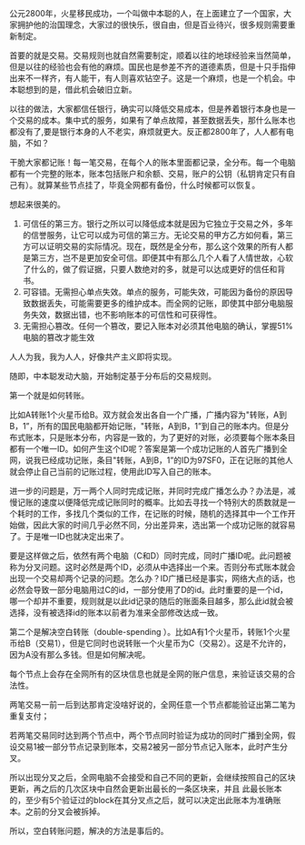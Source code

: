 公元2800年，火星移民成功，一个叫做中本聪的人，在上面建立了一个国家，大家拥护他的治国理念，大家过的很快乐，很自由，但是百业待兴，很多规则需要重新制定。

首要的就是交易。交易规则也就自然需要制定，顺着以往的地球经验来当然简单，但是以往的经验也会有他的麻烦。国民也是参差不齐的道德素质，但是十只手指伸出来不一样齐，有人能干，有人则喜欢钻空子。这是一个麻烦，也是一个机会。中本聪想到的是，借此机会破旧立新。

以往的做法，大家都信任银行，确实可以降低交易成本，但是养着银行本身也是一个交易的成本。集中式的服务，如果有了单点故障，甚至数据丢失，那什么账本也都没有了,要是银行本身的人不老实，麻烦就更大。反正都2800年了，人人都有电脑，不如？

干脆大家都记账！每一笔交易，在每个人的账本里面都记录，全分布。每一个电脑都有一个完整的账本，账本包括账户和余额、交易，账户的公钥（私钥肯定只有自己有）。就算某些节点挂了，毕竟全网都有备份，什么时候都可以恢复。

想起来很美的。

1. 可信任的第三方。银行之所以可以降低成本就是因为它独立于交易之外，多年的信誉服务，让它可以成为可信的第三方。无论交易的甲方乙方如何看，第三方可以证明交易的实际情况。现在，既然是全分布，那么这个效果的所有人都是第三方，岂不是更加安全可信。即便其中有那么几个人看了人情世故，心软了什么的，做了假证据，只要人数绝对的多，就是可以达成更好的信任和背书。
2. 可容错。无需担心单点失效。单点的服务，可能失效，可能因为备份的原因导致数据丢失，可能需要更多的维护成本。而全网的记账，即使其中部分电脑服务失效，数据出错，也不影响账本的可信性和可获得性。
3. 无需担心篡改。任何一个篡改，要记入账本对必须其他电脑的确认，掌握51%电脑的篡改才能生效

人人为我，我为人人，好像共产主义即将实现。

随即，中本聪发动大脑，开始制定基于分布后的交易规则。


第一个就是如何转账。

比如A转账1个火星币给B。双方就会发出各自一个广播，广播内容为"转账，A到B，1”，所有的国民电脑都开始记账，"转账，A到B，1”到自己的账本内。但是分布式账本，只是账本分布，内容是一致的，为了更好的对账，必须要每个账本条目都有一个唯一ID。如何产生这个ID呢？答案是第一个成功记账的人首先广播到全网，说我已经成功记账，条目"转账，A到B，1”的ID为97SF0，正在记账的其他人就会停止自己当前的记账过程，使用此ID写入自己的账本。

进一步的问题是，万一两个人同时完成记账，并同时完成广播怎么办？办法是，减慢记账的速度以便降低完成记账同时的概率。比如去寻找一个特别大的质数就是一个耗时的工作，多找几个类似的工作，在记账的时候，随机的选择其中一个工作开始做，因此大家的时间几乎必然不同，分出差异来，选出第一个成功记账的就容易了。于是唯一ID也就决定出来了。

要是这样做之后，依然有两个电脑（C和D）同时完成，同时广播ID呢。此问题被称为分叉问题。这时必然是两个ID，必须从中选择出一个来。否则分布式账本就会出现一个交易却两个记录的问题。怎么办？ID广播已经是事实，网络大点的话，也必然会导致一部分电脑用过C的id，一部分使用了D的id。此时重要的是一个id，哪一个却并不重要，规则就是以此id记录的随后的账面条目越多，那么此id就会被选择，没有被选择id的账本以前者为准来全部修改达成一致。



第二个是解决空白转账（double-spending ）。比如A有1个火星币，转账1个火星币给B（交易1），但是它同时也说转账一个火星币为C（交易2）。这是不允许的，因为A没有那么多钱。但是如何解决呢。

每个节点上会存在全网所有的区块信息也就是全网的账户信息，来验证该交易的合法性。

两笔交易一前一后到达那肯定没啥好说的，全网任意一个节点都能验证出第二笔为重复支付；

若两笔交易同时达到两个节点中，两个节点同时验证为成功的同时广播到全网，假设交易1被一部分节点记录到账本，交易2被另一部分节点记入账本，此时产生分叉。

所以出现分叉之后，全网电脑不会接受和自己不同的更新，会继续按照自己的区块更新，再之后的几次区块中自然会更新出最长的一条区块来，并且 此最长账本的，至少有5个验证过的block在其分叉点之后，就可以决定出此账本为准确账本。之前的分叉会被拆掉。

所以，空白转账问题，解决的方法是事后的。




